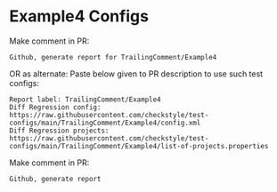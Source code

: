 # Example4 Configs
Make comment in PR:
```
Github, generate report for TrailingComment/Example4
```
OR as alternate:
Paste below given to PR description to use such test configs:
```
Report label: TrailingComment/Example4
Diff Regression config: https://raw.githubusercontent.com/checkstyle/test-configs/main/TrailingComment/Example4/config.xml
Diff Regression projects: https://raw.githubusercontent.com/checkstyle/test-configs/main/TrailingComment/Example4/list-of-projects.properties
```
Make comment in PR:
```
Github, generate report
```
